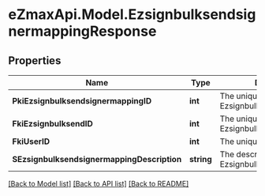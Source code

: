 
# eZmaxApi.Model.EzsignbulksendsignermappingResponse

## Properties

Name | Type | Description | Notes
------------ | ------------- | ------------- | -------------
**PkiEzsignbulksendsignermappingID** | **int** | The unique ID of the Ezsignbulksendsignermapping | 
**FkiEzsignbulksendID** | **int** | The unique ID of the Ezsignbulksend | 
**FkiUserID** | **int** | The unique ID of the User | [optional] 
**SEzsignbulksendsignermappingDescription** | **string** | The description of the Ezsignbulksendsignermapping | 

[[Back to Model list]](../README.md#documentation-for-models)
[[Back to API list]](../README.md#documentation-for-api-endpoints)
[[Back to README]](../README.md)

